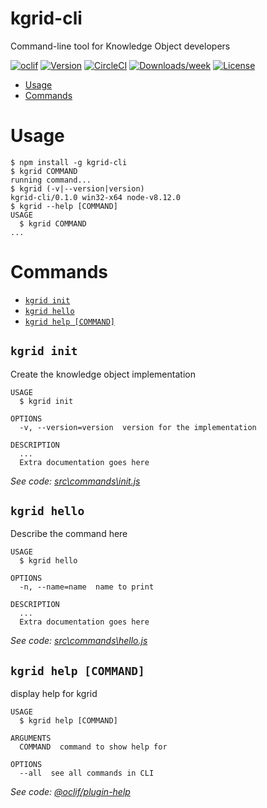 kgrid-cli
=========

Command-line tool for Knowledge Object developers

[![oclif](https://img.shields.io/badge/cli-oclif-brightgreen.svg)](https://oclif.io)
[![Version](https://img.shields.io/npm/v/kgrid-cli.svg)](https://npmjs.org/package/kgrid-cli)
[![CircleCI](https://circleci.com/gh/kgrid/kgrid-cli/tree/master.svg?style=shield)](https://circleci.com/gh/kgrid/kgrid-cli/tree/master)
[![Downloads/week](https://img.shields.io/npm/dw/kgrid-cli.svg)](https://npmjs.org/package/kgrid-cli)
[![License](https://img.shields.io/npm/l/kgrid-cli.svg)](https://github.com/kgrid/kgrid-cli/blob/master/package.json)

<!-- toc -->
* [Usage](#usage)
* [Commands](#commands)
<!-- tocstop -->
# Usage
<!-- usage -->
```sh-session
$ npm install -g kgrid-cli
$ kgrid COMMAND
running command...
$ kgrid (-v|--version|version)
kgrid-cli/0.1.0 win32-x64 node-v8.12.0
$ kgrid --help [COMMAND]
USAGE
  $ kgrid COMMAND
...
```
<!-- usagestop -->
# Commands
<!-- commands -->
* [`kgrid init`](#kgrid-init)
* [`kgrid hello`](#kgrid-hello)
* [`kgrid help [COMMAND]`](#kgrid-help-command)

## `kgrid init`

Create the knowledge object implementation

```
USAGE
  $ kgrid init

OPTIONS
  -v, --version=version  version for the implementation

DESCRIPTION
  ...
  Extra documentation goes here
```

_See code: [src\commands\init.js](https://github.com/kgrid/kgrid-cli/blob/v0.1.0/src\commands\init.js)_

## `kgrid hello`

Describe the command here

```
USAGE
  $ kgrid hello

OPTIONS
  -n, --name=name  name to print

DESCRIPTION
  ...
  Extra documentation goes here
```

_See code: [src\commands\hello.js](https://github.com/kgrid/kgrid-cli/blob/v0.1.0/src\commands\hello.js)_

## `kgrid help [COMMAND]`

display help for kgrid

```
USAGE
  $ kgrid help [COMMAND]

ARGUMENTS
  COMMAND  command to show help for

OPTIONS
  --all  see all commands in CLI
```

_See code: [@oclif/plugin-help](https://github.com/oclif/plugin-help/blob/v2.1.6/src\commands\help.ts)_
<!-- commandsstop -->
